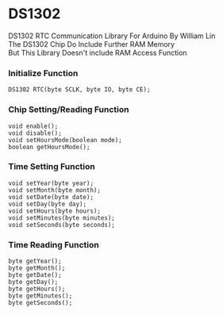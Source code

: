 # DS1302
DS1302 RTC Communication Library For Arduino By William Lin\
The DS1302 Chip Do Include Further RAM Memory\
But This Library Doesn't include RAM Access Function


### Initialize Function
```
DS1302 RTC(byte SCLK, byte IO, byte CE);
```
### Chip Setting/Reading Function
```
void enable();
void disable();
void setHoursMode(boolean mode);
boolean getHoursMode();
```

### Time Setting Function
```
void setYear(byte year);
void setMonth(byte month);
void setDate(byte date);
void setDay(byte day);
void setHours(byte hours);
void setMinutes(byte minutes);
void setSeconds(byte seconds);
```
### Time Reading Function
```
byte getYear();
byte getMonth();
byte getDate();
byte getDay();
byte getHours();
byte getMinutes();
byte getSeconds();
```
